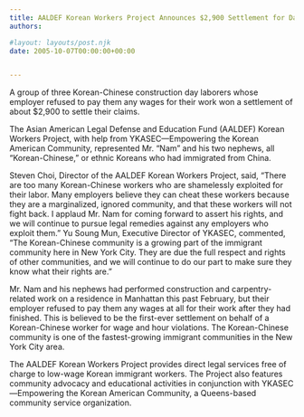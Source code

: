 ```yaml
---
title: AALDEF Korean Workers Project Announces $2,900 Settlement for Day Laborers
authors: 

#layout: layouts/post.njk
date: 2005-10-07T00:00:00+00:00


---
```


A group of three Korean-Chinese construction day laborers whose employer refused to pay them any wages for their work won a settlement of about $2,900 to settle their claims. 

The Asian American Legal Defense and Education Fund (AALDEF) Korean Workers Project, with help from YKASEC—Empowering the Korean American Community, represented Mr. “Nam” and his two nephews, all “Korean-Chinese,” or ethnic Koreans who had immigrated from China. 

Steven Choi, Director of the AALDEF Korean Workers Project, said, “There are too many Korean-Chinese workers who are shamelessly exploited for their labor. Many employers believe they can cheat these workers because they are a marginalized, ignored community, and that these workers will not fight back. I applaud Mr. Nam for coming forward to assert his rights, and we will continue to pursue legal remedies against any employers who exploit them.” Yu Soung Mun, Executive Director of YKASEC, commented, “The Korean-Chinese community is a growing part of the immigrant community here in New York City. They are due the full respect and rights of other communities, and we will continue to do our part to make sure they know what their rights are.”

Mr. Nam and his nephews had performed construction and carpentry-related work on a residence in Manhattan this past February, but their employer refused to pay them any wages at all for their work after they had finished. This is believed to be the first-ever settlement on behalf of a Korean-Chinese worker for wage and hour violations. The Korean-Chinese community is one of the fastest-growing immigrant communities in the New York City area.

The AALDEF Korean Workers Project provides direct legal services free of charge to low-wage Korean immigrant workers. The Project also features community advocacy and educational activities in conjunction with YKASEC—Empowering the Korean American Community, a Queens-based community service organization.
